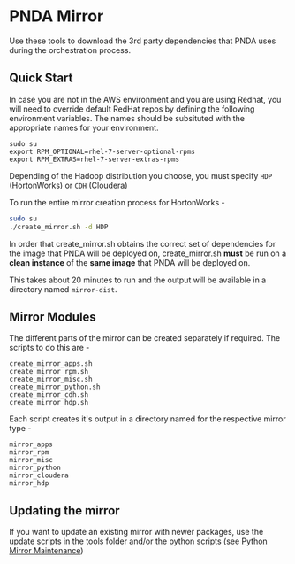 # PNDA Mirror
Use these tools to download the 3rd party dependencies that PNDA uses during the orchestration process.

## Quick Start

In case you are not in the AWS environment and you are using Redhat, you will need to override default RedHat repos by defining the following environment variables. The names should be subsituted with the appropriate names for your environment.

```
sudo su
export RPM_OPTIONAL=rhel-7-server-optional-rpms
export RPM_EXTRAS=rhel-7-server-extras-rpms
```

Depending of the Hadoop distribution you choose, you must specify `HDP` (HortonWorks) or `CDH` (Cloudera)

To run the entire mirror creation process for HortonWorks -

```sh
sudo su
./create_mirror.sh -d HDP
```

In order that create_mirror.sh obtains the correct set of dependencies for the image that PNDA will be deployed on, create_mirror.sh **must** be run on a **clean instance** of the **same image** that PNDA will be deployed on.

This takes about 20 minutes to run and the output will be available in a directory named ```mirror-dist```.

## Mirror Modules

The different parts of the mirror can be created separately if required. The scripts to do this are -

```
create_mirror_apps.sh
create_mirror_rpm.sh
create_mirror_misc.sh
create_mirror_python.sh
create_mirror_cdh.sh
create_mirror_hdp.sh
```

Each script creates it's output in a directory named for the respective mirror type -

```
mirror_apps
mirror_rpm
mirror_misc
mirror_python
mirror_cloudera
mirror_hdp
```

## Updating the mirror

If you want to update an existing mirror with newer packages, use the update scripts in the tools folder and/or the python scripts (see [Python Mirror Maintenance](docs/PYTHON_ADVANCED.md))
